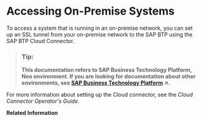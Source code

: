 <!-- loio89ab9f9a29ff4f47a9cf8bda1d135ef5 -->

# Accessing On-Premise Systems

To access a system that is running in an on-premise network, you can set up an SSL tunnel from your on-premise network to the SAP BTP using the SAP BTP Cloud Connector.

> ### Tip:  
> **This documentation refers to SAP Business Technology Platform, Neo environment. If you are looking for documentation about other environments, see [SAP Business Technology Platform](https://help.sap.com/viewer/65de2977205c403bbc107264b8eccf4b/Cloud/en-US/6a2c1ab5a31b4ed9a2ce17a5329e1dd8.html "SAP Business Technology Platform (SAP BTP) is an integrated offering comprised of four technology portfolios: database and data management, application development and integration, analytics, and intelligent technologies. The platform offers users the ability to turn data into business value, compose end-to-end business processes, and build and extend SAP applications quickly.") :arrow_upper_right:.**

For more information about setting up the Cloud connector, see the *Cloud Connector Operator's Guide*.

**Related Information**  




